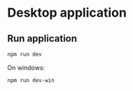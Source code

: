 # Desktop application

## Run application
```bash
npm run dev
```
On windows:
```bash
npm run dev-win
```